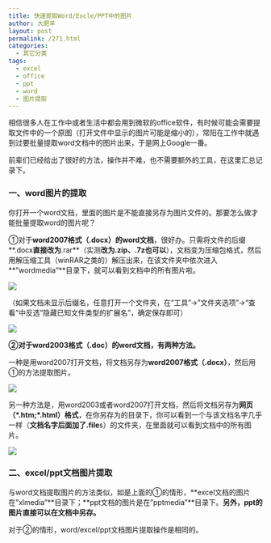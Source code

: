 ```yaml
---
title: 快速提取Word/Excle/PPT中的图片
author: 大肥羊
layout: post
permalink: /271.html
categories:
  - 其它分类
tags:
  - excel
  - office
  - ppt
  - word
  - 图片提取
---
```

相信很多人在工作中或者生活中都会用到微软的office软件，有时候可能会需要提取文件中的一个原图（打开文件中显示的图片可能是缩小的），常阳在工作中就遇到过要批量提取word文档中的图片出来，于是网上Google一番。

前辈们已经给出了很好的方法，操作并不难，也不需要额外的工具，在这里汇总记录下。  


### 一、word图片的提取

你打开一个word文档，里面的图片是不能直接另存为图片文件的。那要怎么做才能批量提取word的图片呢？

①对于**word2007格式（.docx）的word文档**，很好办。只需将文件的后缀**.docx**直接改为**.rar**（实测**改为.zip、.7z也可以**），文档变为压缩包格式，然后用解压缩工具（winRAR之类的）解压出来，在该文件夹中依次进入**”wordmedia”**目录下，就可以看到文档中的所有图片啦。

![][1]

（如果文档未显示后缀名，任意打开一个文件夹，在“工具”→”文件夹选项”→“查看”中反选”隐藏已知文件类型的扩展名”，确定保存即可）

![][2]

**②对于word2003格式（.doc）的word文档，有两种方法。**

一种是用word2007打开文档，将文档另存为**word2007格式（.docx）**，然后用①的方法提取图片。

![][3]

另一种方法是，用word2003或者word2007打开文档，然后将文档另存为**网页（\*.htm;\*.html）格式**，在你另存为的目录下，你可以看到一个与该文档名字几乎一样（**文档名字后面加了.file**s）的文件夹，在里面就可以看到文档中的所有图片。

![][4]

### 二、excel/ppt文档图片提取

与word文档提取图片的方法类似，如是上面的①的情形，**excel文档的图片在”xlmedia”**目录下；**ppt文档的图片是在”pptmedia”**目录下。**另外，ppt的图片直接可以在文档中另存。**

对于②的情形，word/excel/ppt文档图片提取操作是相同的。

 [1]: https://cyhour.com/wp-content/uploads/2012/08/Word-Excle-PPT-1.jpg
 [2]: https://cyhour.com/wp-content/uploads/2012/08/Word-Excle-PPT-2.jpg
 [3]: https://cyhour.com/wp-content/uploads/2012/08/Word-Excle-PPT-3.jpg
 [4]: https://cyhour.com/wp-content/uploads/2012/08/Word-Excle-PPT-4.jpg